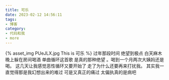 ```yaml
---
title: 可乐
date: 2023-02-12 14:56:11
tags:
- 博客
category:
- 代码和我
- more
---
```

{% asset_img PUeJLX.jpg This is 可乐 %}
过年那段时间 绝望到极点   白天麻木 晚上躲在房间喝酒 单曲循环这首歌  是真的那种绝望  。喝到一个月两次大姨妈还是喝。   这几天让我感觉恶性循环又要开始了 走了为什么还要再来打扰我。  其实我一直觉得那是我幻想出来的难过  可是又真正的痛过      太偏执真的是病吧  